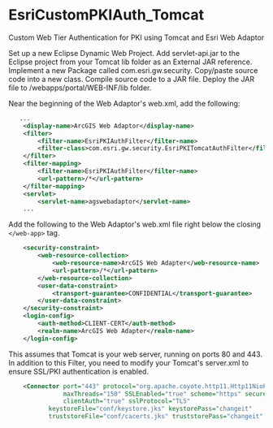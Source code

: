 # EsriCustomPKIAuth_Tomcat
Custom Web Tier Authentication for PKI using Tomcat and Esri Web Adaptor

Set up a new Eclipse Dynamic Web Project.
Add servlet-api.jar to the Eclipse project from your Tomcat lib folder as an External JAR reference.
Implement a new Package called com.esri.gw.security.
Copy/paste source code into a new class.
Compile source code to a JAR file.
Deploy the JAR file to /webapps/portal/WEB-INF/lib folder.

Near the beginning of the Web Adaptor's web.xml, add the following:
```xml
   ...
	<display-name>ArcGIS Web Adaptor</display-name>
	<filter>
		<filter-name>EsriPKIAuthFilter</filter-name>
		<filter-class>com.esri.gw.security.EsriPKITomcatAuthFilter</filter-class>
	</filter>
	<filter-mapping>
		<filter-name>EsriPKIAuthFilter</filter-name>
		<url-pattern>/*</url-pattern>
	</filter-mapping>
	<servlet>
		<servlet-name>agswebadaptor</servlet-name>
	...
```

Add the following to the Web Adaptor's web.xml file right below the closing `</web-app>` tag.

```xml
    <security-constraint>
        <web-resource-collection>
            <web-resource-name>ArcGIS Web Adapter</web-resource-name>
            <url-pattern>/*</url-pattern>
        </web-resource-collection>
        <user-data-constraint>
            <transport-guarantee>CONFIDENTIAL</transport-guarantee>
        </user-data-constraint>
    </security-constraint>
    <login-config>
        <auth-method>CLIENT-CERT</auth-method>
        <realm-name>ArcGIS Web Adapter</realm-name>
    </login-config>
```

This assumes that Tomcat is your web server, running on ports 80 and 443.  In addition to this Filter, you need to modify your Tomcat's server.xml to ensure SSL/PKI authentication is enabled.

```xml
    <Connector port="443" protocol="org.apache.coyote.http11.Http11NioProtocol"
               maxThreads="150" SSLEnabled="true" scheme="https" secure="true"
               clientAuth="true" sslProtocol="TLS"
	       keystoreFile="conf/keystore.jks" keystorePass="changeit"
	       truststoreFile="conf/cacerts.jks" truststorePass="changeit" />
```
